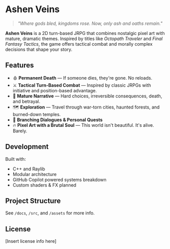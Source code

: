 # Ashen Veins

> *"Where gods bled, kingdoms rose. Now, only ash and oaths remain."*

**Ashen Veins** is a 2D turn-based JRPG that combines nostalgic pixel art with mature, dramatic themes. Inspired by titles like *Octopath Traveler* and *Final Fantasy Tactics*, the game offers tactical combat and morally complex decisions that shape your story.

## Features

- 🩸 **Permanent Death** — If someone dies, they're gone. No reloads.
- ⚔️ **Tactical Turn-Based Combat** — Inspired by classic JRPGs with initiative and position-based advantage.
- 🧠 **Mature Narrative** — Hard choices, irreversible consequences, death, and betrayal.
- 🗺️ **Exploration** — Travel through war-torn cities, haunted forests, and burned-down temples.
- 📜 **Branching Dialogues & Personal Quests**
- 🔥 **Pixel Art with a Brutal Soul** — This world isn't beautiful. It's alive. Barely.

## Development

Built with:
- C++ and Raylib
- Modular architecture
- GitHub Copilot powered systems breakdown
- Custom shaders & FX planned

## Project Structure

See `/docs`, `/src`, and `/assets` for more info.

## License

[Insert license info here]
